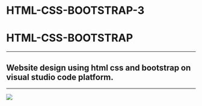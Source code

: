 # HTML-CSS-BOOTSTRAP-3
<h1><b>HTML-CSS-BOOTSTRAP</b></h1>
<hr>
<h2>Website design using html css and bootstrap on visual studio code platform.</h2>
<hr></hr>

![](boot.gif)